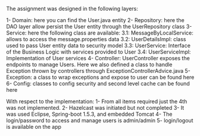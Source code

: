 The assignment was designed in the following layers:

1- Domain: here you can find the User.java entity
2- Repository: here the DAO layer allow persist the 
User entity through the UserRepository class
3- Service: here the following class are available:
	3.1: MessageByLocalService: allows to access the message.properties data
	3.2: UserDetailsImpl: class used to pass User entity data to security model
	3.3: UserService: Interface of the Business Logic with services provided to User
	3.4: UserServiceImpl: Implementation of User services
4- Controller: UserController exposes the endpoints to manage Users.
Here we also defined a class to handle Exception thrown by controllers
through ExceptionControllerAdvice.java
5- Exception: a class to wrap exceptions and expose to user can be found here
6- Config: classes to config security and second level cache can be found here


With respect to the implementation:
1- From all items required just the 4th was not implemented.
2- Hazelcast was initiated but not completed
3- It was used Eclipse, Spring-boot 1.5.3, and embedded Tomcat
4- The login/password to access and manage users is admin/admin
5- login/logout is available on the app
